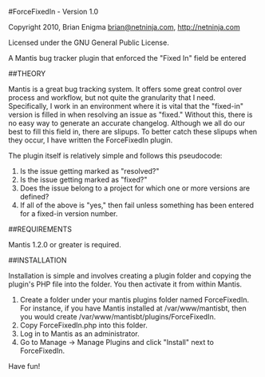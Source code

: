 #ForceFixedIn - Version 1.0

Copyright 2010, Brian Enigma <brian@netninja.com>, http://netninja.com

Licensed under the GNU General Public License.

A Mantis bug tracker plugin that enforced the "Fixed In" field be entered

##THEORY

Mantis is a great bug tracking system.  It offers some great control over 
process and workflow, but not quite the granularity that I need.  
Specifically, I work in an environment where it is vital that the "fixed-in"
version is filled in when resolving an issue as "fixed."  Without this, there
is no easy way to generate an accurate changelog.  Although we all do our
best to fill this field in, there are slipups.  To better catch these 
slipups when they occur, I have written the ForceFixedIn plugin.

The plugin itself is relatively simple and follows this pseudocode:

1. Is the issue getting marked as "resolved?"
2. Is the issue getting marked as "fixed?"
3. Does the issue belong to a project for which one or more versions are 
   defined?
4. If all of the above is "yes," then fail unless something has been 
   entered for a fixed-in version number.

##REQUIREMENTS

Mantis 1.2.0 or greater is required.

##INSTALLATION

Installation is simple and involves creating a plugin folder and copying the
plugin's PHP file into the folder.  You then activate it from within Mantis.

1. Create a folder under your mantis plugins folder named ForceFixedIn.
   For instance, if you have Mantis installed at /var/www/mantisbt, then
   you would create /var/www/mantisbt/plugins/ForceFixedIn.
2. Copy ForceFixedIn.php into this folder.
3. Log in to Mantis as an administrator.
4. Go to Manage -> Manage Plugins and click "Install" next to ForceFixedIn.

Have fun!
